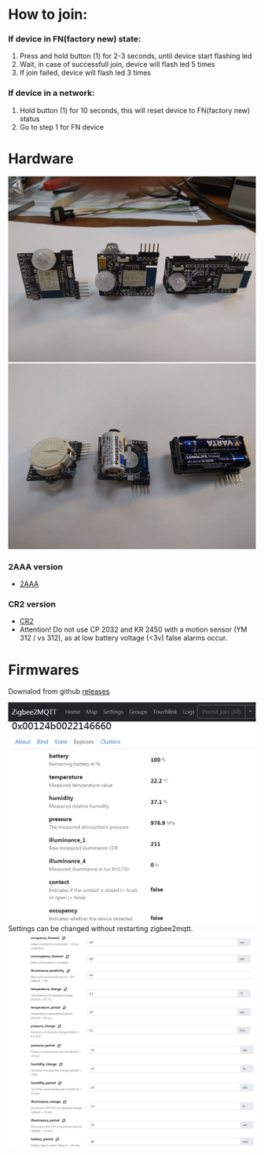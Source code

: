 # How to join:
### If device in FN(factory new) state:
1. Press and hold button (1) for 2-3 seconds, until device start flashing led
2. Wait, in case of successfull join, device will flash led 5 times
3. If join failed, device will flash led 3 times

### If device in a network:
1. Hold button (1) for 10 seconds, this will reset device to FN(factory new) status
2. Go to step 1 for FN device

# Hardware
![](/images/photo_2021-07-11_18-00-41.jpg)
![](/images/photo_2021-07-11_18-02-03.jpg)
### 2AAA version
- [2AAA](hardware/AAA/)
### CR2 version
- [CR2](hardware/CR2/)
- Attention! Do not use CP 2032 and KR 2450 with a motion sensor (YM 312 / vs 312), as at low battery voltage (<3v) false alarms occur.

# Firmwares
Downalod from github [releases](https://github.com/koptserg/motion/releases)

![](/images/diyruz_motion_1.jpg)
Settings can be changed without restarting zigbee2mqtt.
![](/images/diyruz_motion_2.jpg)
![](/images/diyruz_motion_3.jpg)
